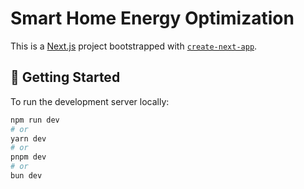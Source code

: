 # Smart Home Energy Optimization

This is a [Next.js](https://nextjs.org) project bootstrapped with [`create-next-app`](https://nextjs.org/docs/app/api-reference/cli/create-next-app).

## 🔧 Getting Started

To run the development server locally:

```bash
npm run dev
# or
yarn dev
# or
pnpm dev
# or
bun dev
